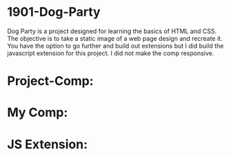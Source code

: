 # 1901-Dog-Party

Dog Party is a project designed for learning the basics of HTML and CSS. The objective is to take a static image of a web page design and recreate it. You have the option to go further and build out extensions but I did build the javascript extension for this project. I did not make the comp responsive. 

# Project-Comp: 

# My Comp: 

# JS Extension: 

